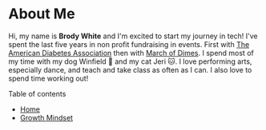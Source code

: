 # About Me

Hi, my name is **Brody White** and I'm excited to start my journey in tech! I've spent the last five years in non profit fundraising in events. First with [The American Diabetes Association](/https://www.diabetes.org) then with [March of Dimes](/https://www.marchofdimes.org/). I spend most of my time with my dog Winfield :dog: and my cat Jeri :cat:. I love performing arts, especially dance, and teach and take class as often as I can. I also love to spend time working out!

 
 Table of contents
 - [Home](/MarkdownExamples.md)
 - [Growth Mindset](/MarkdownExamples.md)
 
